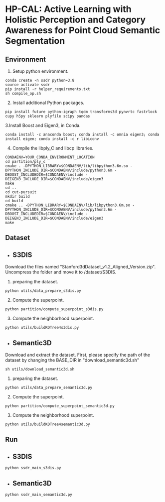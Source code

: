 # HP-CAL: Active Learning with Holistic Perception and Category Awareness for Point Cloud Semantic Segmentation

 ## Environment
 1. Setup python environment.
```
conda create -n ssdr python=3.8
source activate ssdr
pip install -r helper_requirements.txt
sh compile_op.sh
```
2. Install additional Python packages.
```
pip install future python-igraph tqdm transforms3d pynvrtc fastrlock cupy h5py sklearn plyfile scipy pandas
```
3.Install Boost and Eigen3, in Conda.
```
conda install -c anaconda boost; conda install -c omnia eigen3; conda install eigen; conda install -c r libiconv
```
4. Compile the libply_C and libcp libraries.
```
CONDAENV=YOUR_CONDA_ENVIRONMENT_LOCATION
cd partition/ply_c
cmake . -DPYTHON_LIBRARY=$CONDAENV/lib/libpython3.6m.so -DPYTHON_INCLUDE_DIR=$CONDAENV/include/python3.6m -DBOOST_INCLUDEDIR=$CONDAENV/include -DEIGEN3_INCLUDE_DIR=$CONDAENV/include/eigen3
make
cd ..
cd cut-pursuit
mkdir build
cd build
cmake .. -DPYTHON_LIBRARY=$CONDAENV/lib/libpython3.6m.so -DPYTHON_INCLUDE_DIR=$CONDAENV/include/python3.6m -DBOOST_INCLUDEDIR=$CONDAENV/include -DEIGEN3_INCLUDE_DIR=$CONDAENV/include/eigen3
make
```

## Dataset
- ## S3DIS 

Download the files named "Stanford3dDataset_v1.2_Aligned_Version.zip". Uncompress the folder and move it to /dataset/S3DIS.
1. preparing the dataset.
```
python utils/data_prepare_s3dis.py
```
2. Compute the superpoint.
```
python partition/compute_superpoint_s3dis.py
```
3. Compute the neighborhood superpoint.
```
python utils/buildKDTree4s3dis.py
```
- ## Semantic3D

Download and extract the dataset. First, please specify the path of the dataset by changing the BASE_DIR in "download_semantic3d.sh"
 ```
sh utils/download_semantic3d.sh
```
1. preparing the dataset.
```
python utils/data_prepare_semantic3d.py
```
2. Compute the superpoint.
```
python partition/compute_superpoint_semantic3d.py
```
3. Compute the neighborhood superpoint.
```
python utils/buildKDTree4semantic3d.py
```
## Run

- ## S3DIS 
```
python ssdr_main_s3dis.py
```

- ## Semantic3D

```
python ssdr_main_semantic3d.py
```

